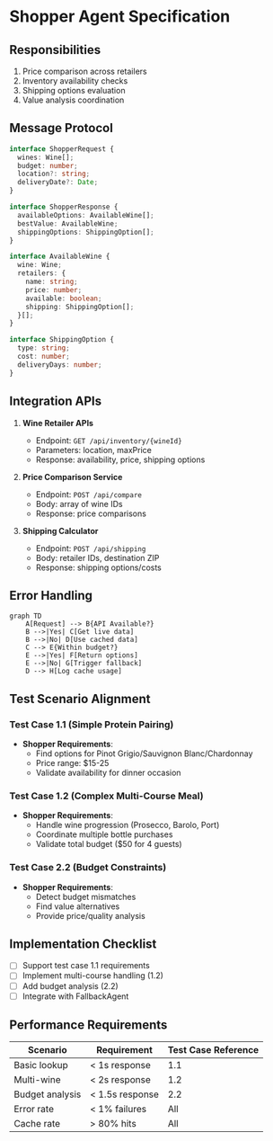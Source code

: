 # Shopper Agent Specification

## Responsibilities
1. Price comparison across retailers
2. Inventory availability checks
3. Shipping options evaluation
4. Value analysis coordination

## Message Protocol

```typescript
interface ShopperRequest {
  wines: Wine[];
  budget: number;
  location?: string;
  deliveryDate?: Date;
}

interface ShopperResponse {
  availableOptions: AvailableWine[];
  bestValue: AvailableWine;
  shippingOptions: ShippingOption[];
}

interface AvailableWine {
  wine: Wine;
  retailers: {
    name: string;
    price: number;
    available: boolean;
    shipping: ShippingOption[];
  }[];
}

interface ShippingOption {
  type: string;
  cost: number;
  deliveryDays: number;
}
```

## Integration APIs
1. **Wine Retailer APIs**
   - Endpoint: `GET /api/inventory/{wineId}`
   - Parameters: location, maxPrice
   - Response: availability, price, shipping options

2. **Price Comparison Service**
   - Endpoint: `POST /api/compare`
   - Body: array of wine IDs
   - Response: price comparisons

3. **Shipping Calculator**
   - Endpoint: `POST /api/shipping`
   - Body: retailer IDs, destination ZIP
   - Response: shipping options/costs

## Error Handling
```mermaid
graph TD
    A[Request] --> B{API Available?}
    B -->|Yes| C[Get live data]
    B -->|No| D[Use cached data]
    C --> E{Within budget?}
    E -->|Yes| F[Return options]
    E -->|No| G[Trigger fallback]
    D --> H[Log cache usage]
```

## Test Scenario Alignment

### Test Case 1.1 (Simple Protein Pairing)
- **Shopper Requirements**:
  - Find options for Pinot Grigio/Sauvignon Blanc/Chardonnay
  - Price range: $15-25
  - Validate availability for dinner occasion

### Test Case 1.2 (Complex Multi-Course Meal)
- **Shopper Requirements**:
  - Handle wine progression (Prosecco, Barolo, Port)
  - Coordinate multiple bottle purchases
  - Validate total budget ($50 for 4 guests)

### Test Case 2.2 (Budget Constraints)
- **Shopper Requirements**:
  - Detect budget mismatches
  - Find value alternatives
  - Provide price/quality analysis

## Implementation Checklist
- [ ] Support test case 1.1 requirements
- [ ] Implement multi-course handling (1.2)
- [ ] Add budget analysis (2.2)
- [ ] Integrate with FallbackAgent

## Performance Requirements
| Scenario | Requirement | Test Case Reference |
|----------|-------------|---------------------|
| Basic lookup | < 1s response | 1.1 |
| Multi-wine | < 2s response | 1.2 |
| Budget analysis | < 1.5s response | 2.2 |
| Error rate | < 1% failures | All |
| Cache rate | > 80% hits | All |